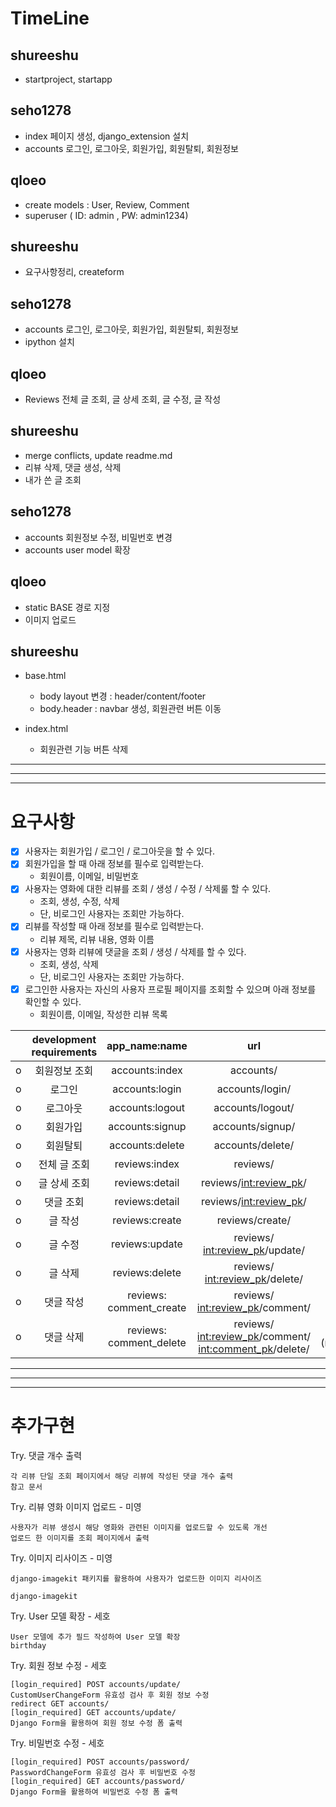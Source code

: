 # TimeLine

## shureeshu
- startproject, startapp

## seho1278
- index 페이지 생성, django_extension 설치
- accounts 로그인, 로그아웃, 회원가입, 회원탈퇴, 회원정보

## qloeo
- create models : User, Review, Comment
- superuser ( ID: admin , PW: admin1234)

## shureeshu
- 요구사항정리, createform

## seho1278
- accounts 로그인, 로그아웃, 회원가입, 회원탈퇴, 회원정보
- ipython 설치

## qloeo
- Reviews 전체 글 조회, 글 상세 조회, 글 수정, 글 작성

## shureeshu
- merge conflicts, update readme.md
- 리뷰 삭제, 댓글 생성, 삭제
- 내가 쓴 글 조회

## seho1278
- accounts 회원정보 수정, 비밀번호 변경
- accounts user model 확장

## qloeo
- static BASE 경로 지정
- 이미지 업로드

## shureeshu
- base.html
    - body layout 변경 : header/content/footer
    - body.header : navbar 생성, 회원관련 버튼 이동
    
- index.html
    - 회원관련 기능 버튼 삭제

---
---
---


# 요구사항

- [x] 사용자는 회원가입 / 로그인 / 로그아웃을 할 수 있다.
- [x] 회원가입을 할 때 아래 정보를 필수로 입력받는다.
    -  회원이름, 이메일, 비밀번호
- [x] 사용자는 영화에 대한 리뷰를 조회 / 생성 / 수정 / 삭제룰 할 수 있다.
    - 조회, 생성, 수정, 삭제
    - 단, 비로그인 사용자는 조회만 가능하다.
- [x] 리뷰를 작성할 때 아래 정보를 필수로 입력받는다.
    -  리뷰 제목, 리뷰 내용, 영화 이름
- [x] 사용자는 영화 리뷰에 댓글을 조회 / 생성 / 삭제를 할 수 있다.
    - 조회, 생성, 삭제
    - 단, 비로그인 사용자는 조회만 가능하다.
- [x] 로그인한 사용자는 자신의 사용자 프로필 페이지를 조회할 수 있으며 아래 정보를 확인할 수 있다.
    -  회원이름, 이메일, 작성한 리뷰 목록

|   | development requirements | app_name:name | url | view | *** |
|:---:|:---:|:---:|:---:|:---:|:---:|
| o | 회원정보 조회 | accounts:index |        accounts/ | index() | |
| o | 로그인 | accounts:login |        accounts/login/ | login() | |
| o | 로그아웃 | accounts:logout | accounts/logout/ | logout() | |
| o | 회원가입 | accounts:signup | accounts/signup/ | signup() | |
| o | 회원탈퇴 | accounts:delete | accounts/delete/ | delete() | |
| o | 전체 글 조회 | reviews:index | reviews/ | index() | |
| o | 글 상세 조회 | reviews:detail | reviews/<int:review_pk>/ | detail(review_pk) | |
| o | 댓글 조회 | reviews:detail | reviews/<int:review_pk>/ | detail(review_pk) | |
| o | 글 작성 | reviews:create | reviews/create/ | create() | |
| o | 글 수정 | reviews:update | reviews/ <int:review_pk>/update/ | update(review_pk) | |
| o | 글 삭제 | reviews:delete | reviews/ <int:review_pk>/delete/ | delete(review_pk) | |
| o | 댓글 작성 | reviews: comment_create | reviews/ <int:review_pk>/comment/ | create_comment (review_pk) | |
| o | 댓글 삭제 | reviews: comment_delete | reviews/ <int:review_pk>/comment/ <int:comment_pk>/delete/ | delete_comment (review_pk,comment_pk) | |

---
---
---


# 추가구현

Try. 댓글 개수 출력
```
각 리뷰 단일 조회 페이지에서 해당 리뷰에 작성된 댓글 개수 출력
참고 문서
```

Try. 리뷰 영화 이미지 업로드 - 미영
```
사용자가 리뷰 생성시 해당 영화와 관련된 이미지를 업로드할 수 있도록 개선
업로드 한 이미지를 조회 페이지에서 출력
```

Try. 이미지 리사이즈 - 미영
```
django-imagekit 패키지를 활용하여 사용자가 업로드한 이미지 리사이즈

django-imagekit
```

Try. User 모델 확장 - 세호
```
User 모델에 추가 필드 작성하여 User 모델 확장
birthday
```
Try. 회원 정보 수정 - 세호
```
[login_required] POST accounts/update/
CustomUserChangeForm 유효성 검사 후 회원 정보 수정
redirect GET accounts/
[login_required] GET accounts/update/
Django Form을 활용하여 회원 정보 수정 폼 출력
```
Try. 비밀번호 수정 - 세호
```
[login_required] POST accounts/password/
PasswordChangeForm 유효성 검사 후 비밀번호 수정
[login_required] GET accounts/password/
Django Form을 활용하여 비밀번호 수정 폼 출력
```
